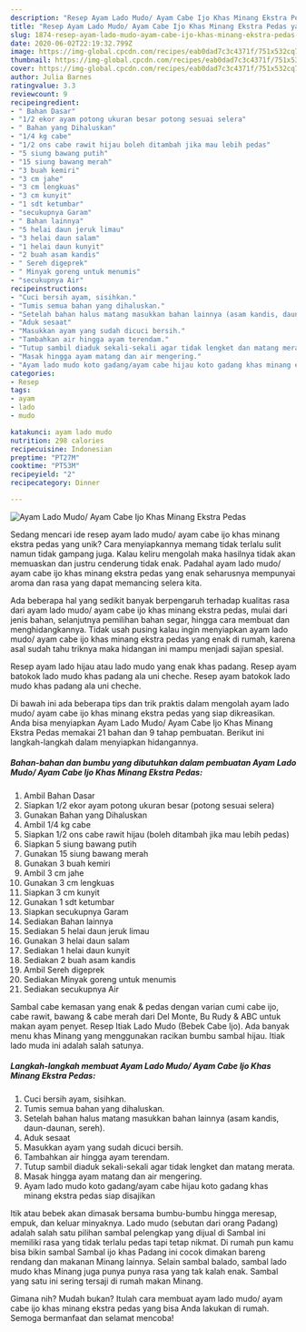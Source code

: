```yaml
---
description: "Resep Ayam Lado Mudo/ Ayam Cabe Ijo Khas Minang Ekstra Pedas yang Sempurna"
title: "Resep Ayam Lado Mudo/ Ayam Cabe Ijo Khas Minang Ekstra Pedas yang Sempurna"
slug: 1874-resep-ayam-lado-mudo-ayam-cabe-ijo-khas-minang-ekstra-pedas-yang-sempurna
date: 2020-06-02T22:19:32.799Z
image: https://img-global.cpcdn.com/recipes/eab0dad7c3c4371f/751x532cq70/ayam-lado-mudo-ayam-cabe-ijo-khas-minang-ekstra-pedas-foto-resep-utama.jpg
thumbnail: https://img-global.cpcdn.com/recipes/eab0dad7c3c4371f/751x532cq70/ayam-lado-mudo-ayam-cabe-ijo-khas-minang-ekstra-pedas-foto-resep-utama.jpg
cover: https://img-global.cpcdn.com/recipes/eab0dad7c3c4371f/751x532cq70/ayam-lado-mudo-ayam-cabe-ijo-khas-minang-ekstra-pedas-foto-resep-utama.jpg
author: Julia Barnes
ratingvalue: 3.3
reviewcount: 9
recipeingredient:
- " Bahan Dasar"
- "1/2 ekor ayam potong ukuran besar potong sesuai selera"
- " Bahan yang Dihaluskan"
- "1/4 kg cabe"
- "1/2 ons cabe rawit hijau boleh ditambah jika mau lebih pedas"
- "5 siung bawang putih"
- "15 siung bawang merah"
- "3 buah kemiri"
- "3 cm jahe"
- "3 cm lengkuas"
- "3 cm kunyit"
- "1 sdt ketumbar"
- "secukupnya Garam"
- " Bahan lainnya"
- "5 helai daun jeruk limau"
- "3 helai daun salam"
- "1 helai daun kunyit"
- "2 buah asam kandis"
- " Sereh digeprek"
- " Minyak goreng untuk menumis"
- "secukupnya Air"
recipeinstructions:
- "Cuci bersih ayam, sisihkan."
- "Tumis semua bahan yang dihaluskan."
- "Setelah bahan halus matang masukkan bahan lainnya (asam kandis, daun-daunan, sereh)."
- "Aduk sesaat"
- "Masukkan ayam yang sudah dicuci bersih."
- "Tambahkan air hingga ayam terendam."
- "Tutup sambil diaduk sekali-sekali agar tidak lengket dan matang merata."
- "Masak hingga ayam matang dan air mengering."
- "Ayam lado mudo koto gadang/ayam cabe hijau koto gadang khas minang ekstra pedas siap disajikan"
categories:
- Resep
tags:
- ayam
- lado
- mudo

katakunci: ayam lado mudo 
nutrition: 298 calories
recipecuisine: Indonesian
preptime: "PT27M"
cooktime: "PT53M"
recipeyield: "2"
recipecategory: Dinner

---
```



![Ayam Lado Mudo/ Ayam Cabe Ijo Khas Minang Ekstra Pedas](https://img-global.cpcdn.com/recipes/eab0dad7c3c4371f/751x532cq70/ayam-lado-mudo-ayam-cabe-ijo-khas-minang-ekstra-pedas-foto-resep-utama.jpg)

Sedang mencari ide resep ayam lado mudo/ ayam cabe ijo khas minang ekstra pedas yang unik? Cara menyiapkannya memang tidak terlalu sulit namun tidak gampang juga. Kalau keliru mengolah maka hasilnya tidak akan memuaskan dan justru cenderung tidak enak. Padahal ayam lado mudo/ ayam cabe ijo khas minang ekstra pedas yang enak seharusnya mempunyai aroma dan rasa yang dapat memancing selera kita.

Ada beberapa hal yang sedikit banyak berpengaruh terhadap kualitas rasa dari ayam lado mudo/ ayam cabe ijo khas minang ekstra pedas, mulai dari jenis bahan, selanjutnya pemilihan bahan segar, hingga cara membuat dan menghidangkannya. Tidak usah pusing kalau ingin menyiapkan ayam lado mudo/ ayam cabe ijo khas minang ekstra pedas yang enak di rumah, karena asal sudah tahu triknya maka hidangan ini mampu menjadi sajian spesial.

Resep ayam lado hijau atau lado mudo yang enak khas padang. Resep ayam batokok lado mudo khas padang ala uni cheche. Resep ayam batokok lado mudo khas padang ala uni cheche.


Di bawah ini ada beberapa tips dan trik praktis dalam mengolah ayam lado mudo/ ayam cabe ijo khas minang ekstra pedas yang siap dikreasikan. Anda bisa menyiapkan Ayam Lado Mudo/ Ayam Cabe Ijo Khas Minang Ekstra Pedas memakai 21 bahan dan 9 tahap pembuatan. Berikut ini langkah-langkah dalam menyiapkan hidangannya.

<!--inarticleads1-->

##### Bahan-bahan dan bumbu yang dibutuhkan dalam pembuatan Ayam Lado Mudo/ Ayam Cabe Ijo Khas Minang Ekstra Pedas:

1. Ambil  Bahan Dasar
1. Siapkan 1/2 ekor ayam potong ukuran besar (potong sesuai selera)
1. Gunakan  Bahan yang Dihaluskan
1. Ambil 1/4 kg cabe
1. Siapkan 1/2 ons cabe rawit hijau (boleh ditambah jika mau lebih pedas)
1. Siapkan 5 siung bawang putih
1. Gunakan 15 siung bawang merah
1. Gunakan 3 buah kemiri
1. Ambil 3 cm jahe
1. Gunakan 3 cm lengkuas
1. Siapkan 3 cm kunyit
1. Gunakan 1 sdt ketumbar
1. Siapkan secukupnya Garam
1. Sediakan  Bahan lainnya
1. Sediakan 5 helai daun jeruk limau
1. Gunakan 3 helai daun salam
1. Sediakan 1 helai daun kunyit
1. Sediakan 2 buah asam kandis
1. Ambil  Sereh digeprek
1. Sediakan  Minyak goreng untuk menumis
1. Sediakan secukupnya Air


Sambal cabe kemasan yang enak &amp; pedas dengan varian cumi cabe ijo, cabe rawit, bawang &amp; cabe merah dari Del Monte, Bu Rudy &amp; ABC untuk makan ayam penyet. Resep Itiak Lado Mudo (Bebek Cabe Ijo). Ada banyak menu khas Minang yang menggunakan racikan bumbu sambal hijau. Itiak lado muda ini adalah salah satunya. 

<!--inarticleads2-->

##### Langkah-langkah membuat Ayam Lado Mudo/ Ayam Cabe Ijo Khas Minang Ekstra Pedas:

1. Cuci bersih ayam, sisihkan.
1. Tumis semua bahan yang dihaluskan.
1. Setelah bahan halus matang masukkan bahan lainnya (asam kandis, daun-daunan, sereh).
1. Aduk sesaat
1. Masukkan ayam yang sudah dicuci bersih.
1. Tambahkan air hingga ayam terendam.
1. Tutup sambil diaduk sekali-sekali agar tidak lengket dan matang merata.
1. Masak hingga ayam matang dan air mengering.
1. Ayam lado mudo koto gadang/ayam cabe hijau koto gadang khas minang ekstra pedas siap disajikan


Itik atau bebek akan dimasak bersama bumbu-bumbu hingga meresap, empuk, dan keluar minyaknya. Lado mudo (sebutan dari orang Padang) adalah salah satu pilihan sambal pelengkap yang dijual di Sambal ini memiliki rasa yang tidak terlalu pedas tapi tetap nikmat. Di rumah pun kamu bisa bikin sambal Sambal ijo khas Padang ini cocok dimakan bareng rendang dan makanan Minang lainnya. Selain sambal balado, sambal lado mudo khas Minang juga punya punya rasa yang tak kalah enak. Sambal yang satu ini sering tersaji di rumah makan Minang. 

Gimana nih? Mudah bukan? Itulah cara membuat ayam lado mudo/ ayam cabe ijo khas minang ekstra pedas yang bisa Anda lakukan di rumah. Semoga bermanfaat dan selamat mencoba!
